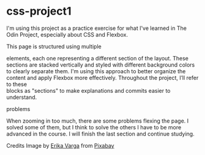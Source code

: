 # css-project1

I'm using this project as a practice exercise for what I've learned in The Odin Project, especially about CSS and Flexbox.

This page is structured using multiple <div> elements, each one representing a different section of the layout.
These sections are stacked vertically and styled with different background colors to clearly separate them.
I'm using this approach to better organize the content and apply Flexbox more effectively.
Throughout the project, I’ll refer to these <div> blocks as "sections" to make explanations and commits easier to understand.

problems

When zooming in too much, there are some problems flexing the page. I solved some of them, but I think to solve the others I have to be more advanced in the course. I will finish the last section and continue studying. 

Credits
Image by <a href="https://pixabay.com/users/akirevarga-8968314/?utm_source=link-attribution&utm_medium=referral&utm_campaign=image&utm_content=7504820">Erika Varga</a> from <a href="https://pixabay.com//?utm_source=link-attribution&utm_medium=referral&utm_campaign=image&utm_content=7504820">Pixabay</a>